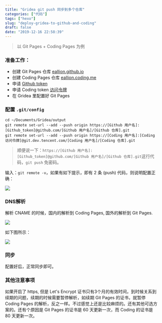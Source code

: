 ```yaml
---
title: "Gridea git push 同步到多个仓库"
categories: ["代码"]
tags: ["hexo"]
slug: "deploy-gridea-to-github-and-coding"
draft: false
date: "2019-12-16 22:58:39"
---
```


> 以 Git Pages + Coding Pages 为例

### 准备工作：
- 创建 Git Pages 仓库 [eallion.github.io](https://eallion.github.io)
- 创建 Coding Pages 仓库 [eallion.coding.me](https://eallion.coding.me)
- 申请 [Github token](https://github.com/settings/tokens/new)
- 申请 Coding token [访问令牌](https://dev.tencent.com/user/account/setting/tokens/new)
- 在 Gridea 里配置好 Git Pages

### 配置 `.git/config`

```
cd ~/Documents/Gridea/output
git remote set-url --add --push origin https://[Github 用户名]:[Github_token]@github.com/[Github 用户名]/[Github 仓库].git
git remote set-url --add --push origin https://[Coding 用户名]:[Coding 访问令牌]@git.dev.tencent.com/[Coding 用户名]/[Coding 仓库].git
```

>  顺便说一下：`https://[Github 用户名]:[Github_token]@github.com/[Github 用户名]/[Github 仓库].git`这行代码，`git push` 免密码。

输入：`git remote -v`，如果有如下提示，即有 2 条 (push) 代码，则说明配置正确：

![](https://cdn.jsdelivr.net/gh/eallion/hugo@gh-pages/images/2019/12/20191228231145.png)

### DNS解析

解析 CNAME 的时候，国内的解析到 Coding Pages, 国外的解析到 Git Pages.

![](https://cdn.jsdelivr.net/gh/eallion/hugo@gh-pages/images/2019/12/20191228231204.png)

如下图所示：

![](https://cdn.jsdelivr.net/gh/eallion/hugo@gh-pages/images/2019/12/20191228231217.png)

### 同步
配置好后，正常同步即可。

### 其他注意事项
如果开启了 https, 但是 Let's Encrypt 证书只有3个月的有效时间，到时候关系到续期的问题，续期的时候需要暂停解析，如续期 Git Pages 的证书，就暂停 Coding Pages 的解析，反之一样。不过感觉上还是比较麻烦的。还有其他可选方案的。还有个原因是 Git Pages 的证书是 60 天更新一次，而 Coding 的证书是 80 天更新一次。
